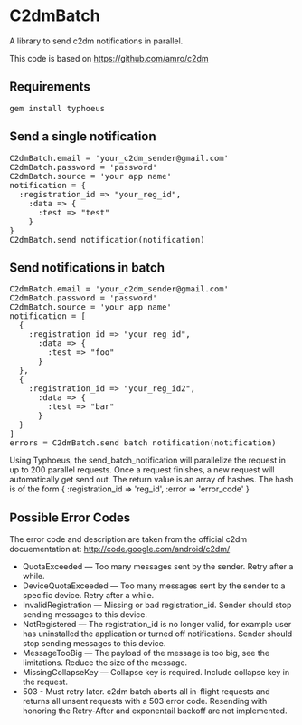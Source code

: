C2dmBatch
===========

A library to send c2dm notifications in parallel.

This code is based on https://github.com/amro/c2dm

Requirements
------------

<pre>
gem install typhoeus
</pre>

Send a single notification
--------------------------
<pre>
C2dmBatch.email = 'your_c2dm_sender@gmail.com' 
C2dmBatch.password = 'password'
C2dmBatch.source = 'your app name'
notification = {
  :registration_id => "your_reg_id",
    :data => { 
      :test => "test"
    }
}
C2dmBatch.send_notification(notification)
</pre>

Send notifications in batch
-----------------------------

<pre>
C2dmBatch.email = 'your_c2dm_sender@gmail.com' 
C2dmBatch.password = 'password'
C2dmBatch.source = 'your app name'
notification = [
  {
    :registration_id => "your_reg_id",
      :data => { 
        :test => "foo"
      }
  },
  {
    :registration_id => "your_reg_id2",
      :data => { 
        :test => "bar"
      }
  }
]
errors = C2dmBatch.send_batch_notification(notification)
</pre>

Using Typhoeus, the send_batch_notification will parallelize the request in up to 200 parallel requests. Once a request finishes, a new request will automatically get send out. The return value is an array of hashes. The hash is of the form { :registration_id => 'reg_id', :error => 'error_code' }

Possible Error Codes
--------------------
The error code and description are taken from the official c2dm docuementation at: http://code.google.com/android/c2dm/

* QuotaExceeded — Too many messages sent by the sender. Retry after a while.
* DeviceQuotaExceeded — Too many messages sent by the sender to a specific device. Retry after a while.
* InvalidRegistration — Missing or bad registration_id. Sender should stop sending messages to this device.
* NotRegistered — The registration_id is no longer valid, for example user has uninstalled the application or turned off notifications. Sender should stop sending messages to this device.
* MessageTooBig — The payload of the message is too big, see the limitations. Reduce the size of the message.
* MissingCollapseKey — Collapse key is required. Include collapse key in the request.
* 503 - Must retry later. c2dm batch aborts all in-flight requests and returns all unsent requests with a 503 error code. Resending with honoring the Retry-After and exponentail backoff are not implemented. 
